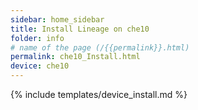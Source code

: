 ```yaml
---
sidebar: home_sidebar
title: Install Lineage on che10
folder: info
# name of the page (/{{permalink}}.html)
permalink: che10_Install.html
device: che10
---
```

{% include templates/device_install.md %}
